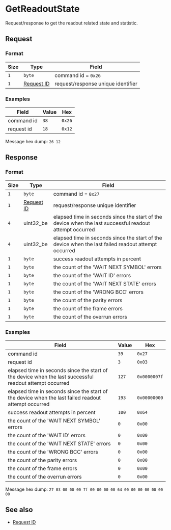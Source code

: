 # GetReadoutState

Request/response to get the readout related state and statistic.


## Request

### Format

| Size  | Type                                 | Field                              |
| ----- | ------------------------------------ | ---------------------------------- |
| `1`   | `byte`                               | command id = `0x26`                |
| `1`   | [Request ID](../types.md#request-id) | request/response unique identifier |

### Examples

| Field      | Value | Hex    |
| ---------- | ----- | ------ |
| command id | `38`  | `0x26` |
| request id | `18`  | `0x12` |

Message hex dump: `26 12`


## Response

### Format

| Size | Type                                 | Field                                                                                                   |
| ---- | ------------------------------------ | ------------------------------------------------------------------------------------------------------- |
| `1`  | `byte`                               | command id = `0x27`                                                                                     |
| `1`  | [Request ID](../types.md#request-id) | request/response unique identifier                                                                      |
| `4`  | uint32_be                            | elapsed time in seconds since the start of the device when the last successful readout attempt occurred |
| `4`  | uint32_be                            | elapsed time in seconds since the start of the device when the last failed readout attempt occurred     |
| `1`  | `byte`                               | success readout attempts in percent                                                                     |
| `1`  | `byte`                               | the count of the 'WAIT NEXT SYMBOL' errors                                                              |
| `1`  | `byte`                               | the count of the 'WAIT ID' errors                                                                       |
| `1`  | `byte`                               | the count of the 'WAIT NEXT STATE' errors                                                               |
| `1`  | `byte`                               | the count of the 'WRONG BCC' errors                                                                     |
| `1`  | `byte`                               | the count of the parity errors                                                                          |
| `1`  | `byte`                               | the count of the frame errors                                                                           |
| `1`  | `byte`                               | the count of the overrun errors                                                                         |


### Examples

| Field                                                                                                   | Value | Hex          |
| ------------------------------------------------------------------------------------------------------- | ----- | ------------ |
| command id                                                                                              | `39`  | `0x27`       |
| request id                                                                                              | `3`   | `0x03`       |
| elapsed time in seconds since the start of the device when the last successful readout attempt occurred | `127` | `0x0000007f` |
| elapsed time in seconds since the start of the device when the last failed readout attempt occurred     | `193` | `0x00000000` |
| success readout attempts in percent                                                                     | `100` | `0x64`       |
| the count of the 'WAIT NEXT SYMBOL' errors                                                              | `0`   | `0x00`       |
| the count of the 'WAIT ID' errors                                                                       | `0`   | `0x00`       |
| the count of the 'WAIT NEXT STATE' errors                                                               | `0`   | `0x00`       |
| the count of the 'WRONG BCC' errors                                                                     | `0`   | `0x00`       |
| the count of the parity errors                                                                          | `0`   | `0x00`       |
| the count of the frame errors                                                                           | `0`   | `0x00`       |
| the count of the overrun errors                                                                         | `0`   | `0x00`       |

Message hex dump: `27 03 00 00 00 7f 00 00 00 00 64 00 00 00 00 00 00 00`


## See also

* [Request ID](../types.md#request-id)
